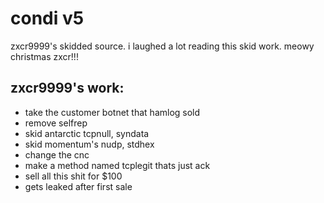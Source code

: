 # condi v5
zxcr9999's skidded source. i laughed a lot reading this skid work. meowy christmas zxcr!!!
## zxcr9999's work:
- take the customer botnet that hamlog sold
- remove selfrep
- skid antarctic tcpnull, syndata
- skid momentum's nudp, stdhex
- change the cnc
- make a method named tcplegit thats just ack
- sell all this shit for $100
- gets leaked after first sale
